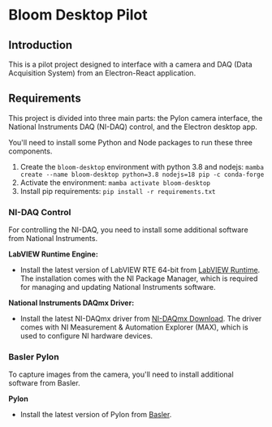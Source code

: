 # Bloom Desktop Pilot

## Introduction
This is a pilot project designed to interface with a camera and DAQ (Data Acquisition System) from an Electron-React application.

## Requirements
This project is divided into three main parts: the Pylon camera interface, the National Instruments DAQ (NI-DAQ) control, and the Electron desktop app.

You'll need to install some Python and Node packages to run these three components.

1. Create the `bloom-desktop` environment with python 3.8 and nodejs: `mamba create --name bloom-desktop python=3.8 nodejs=18 pip -c conda-forge`
2. Activate the environment: `mamba activate bloom-desktop`
3. Install pip requirements:
   `pip install -r requirements.txt`

### NI-DAQ Control
For controlling the NI-DAQ, you need to install some additional software from National Instruments.

**LabVIEW Runtime Engine:**
- Install the latest version of LabVIEW RTE 64-bit from [LabVIEW Runtime](https://www.ni.com/en-us/support/downloads/software-products/download.labview-runtime.html#484336). The installation comes with the NI Package Manager, which is required for managing and updating National Instruments software.

**National Instruments DAQmx Driver:**
- Install the latest NI-DAQmx driver from [NI-DAQmx Download](https://www.ni.com/en/support/downloads/drivers/download.ni-daq-mx.html#494676). The driver comes with NI Measurement & Automation Explorer (MAX), which is used to configure NI hardware devices.

### Basler Pylon
To capture images from the camera, you'll need to install additional software from Basler.

**Pylon**
- Install the latest version of Pylon from [Basler](https://www2.baslerweb.com/en/downloads/software-downloads/).
